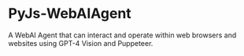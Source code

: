 # PyJs-WebAIAgent
A WebAI Agent that can interact and operate within web browsers and websites using GPT-4 Vision and Puppeteer.
